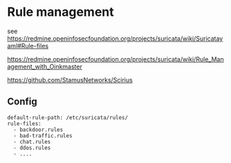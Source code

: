 # Rule management

see https://redmine.openinfosecfoundation.org/projects/suricata/wiki/Suricatayaml#Rule-files

https://redmine.openinfosecfoundation.org/projects/suricata/wiki/Rule_Management_with_Oinkmaster

https://github.com/StamusNetworks/Scirius

## Config

```
default-rule-path: /etc/suricata/rules/
rule-files:
  - backdoor.rules
  - bad-traffic.rules
  - chat.rules
  - ddos.rules
  - ....
```
